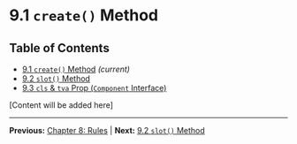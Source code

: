 # 9.1 `create()` Method

## Table of Contents
- [9.1 `create()` Method](./9.1-create-method.md) *(current)*
- [9.2 `slot()` Method](./9.2-slot-method.md)
- [9.3 `cls` & `tva` Prop (`Component` Interface)](./9.3-cls-tva-prop-component-interface.md)

[Content will be added here]

---

**Previous:** [Chapter 8: Rules](../08-rules/README.md) | **Next:** [9.2 `slot()` Method](./9.2-slot-method.md)
